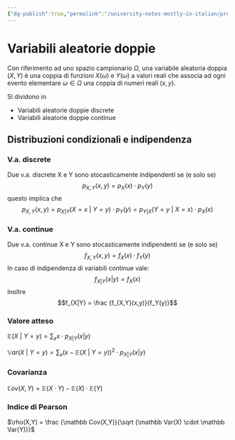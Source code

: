 ```yaml
---
{"dg-publish":true,"permalink":"/university-notes-mostly-in-italian/probabilita-statistica-and-knowledge-discovery/teoria/variabili-aleatorie-doppie/","created":"2023-01-23T01:48:44.926+01:00","updated":"2023-01-23T01:48:44.926+01:00"}
---
```


# Variabili aleatorie doppie
Con riferimento ad uno spazio campionario $\Omega$, una variabile aleatoria doppia $(X,Y)$ è una coppia di funzioni $X(\omega)$ e $Y(\omega)$ a valori reali che associa ad ogni evento elementare $\omega \in \Omega$ una coppia di numeri reali $(x,y)$.

Si dividono in 
- Variabili aleatorie doppie discrete
- Variabili aleatorie doppie continue

## Distribuzioni condizionali e indipendenza
### V.a. discrete
Due v.a. discrete X e Y sono stocasticamente indipendenti se (e solo se)
$$p_{X,Y}(x,y) = p_X(x) \cdot p_Y(y)$$
questo implica che
$$p_{X,Y}(x,y) = p_{X|Y}(X=x\ | \ Y=y) \cdot p_Y(y) = p_{Y|X}(Y=y\ | \ X=x) \cdot p_X(x) $$
### V.a. continue
Due v.a. continue X e Y sono stocasticamente indipendenti se (e solo se)
$$f_{X,Y}(x,y) = f_X(x) \cdot f_Y(y)$$
In caso di indipendenza di variabili continue vale:
$$f_{X|Y}(x|y) = f_X(x)$$
Inoltre
$$f_{X|Y} = \frac {f_{X,Y}(x,y)}{f_Y(y)}$$
### Valore atteso
$\mathbb E(X \ | \ Y=y) = \sum_x x \cdot p_{X|Y}(x|y)$

$\mathbb Var(X \ | \ Y=y) = \sum_x (x - \mathbb E(X \ | \ Y=y))^2 \cdot p_{X|Y}(x|y)$

### Covarianza
$\mathbb Cov(X,Y) = \mathbb E(X \cdot Y) - \mathbb E(X) \cdot \mathbb E(Y)$

### Indice di Pearson
$\rho(X,Y) = \frac {\mathbb Cov(X,Y)}{\sqrt {\mathbb Var(X) \cdot \mathbb Var(Y)}}$